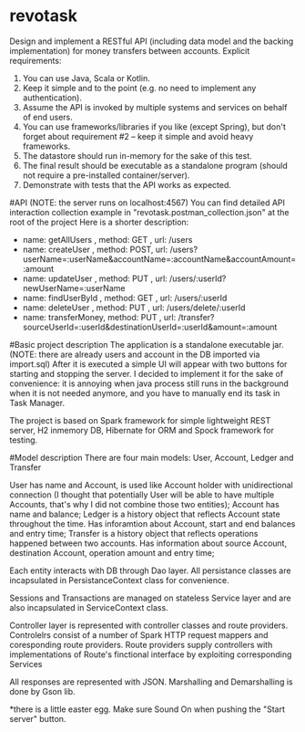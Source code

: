 # revotask
  Design and implement a RESTful API (including data model and the backing implementation)
for money transfers between accounts.
Explicit requirements:
  1. You can use Java, Scala or Kotlin.
  2. Keep it simple and to the point (e.g. no need to implement any authentication).
  3. Assume the API is invoked by multiple systems and services on behalf of end users.
  4. You can use frameworks/libraries if you like (except Spring), but don't forget about
      requirement #2 – keep it simple and avoid heavy frameworks.
  5. The datastore should run in-memory for the sake of this test.
  6. The final result should be executable as a standalone program (should not require
      a pre-installed container/server).
  7. Demonstrate with tests that the API works as expected.

#API (NOTE: the server runs on localhost:4567)
  You can find detailed API interaction collection example in "revotask.postman_collection.json" at the root of the project
  Here is a shorter description:
  * name: getAllUsers  , method: GET , url: /users
  * name: createUser   , method: POST, url: /users?userName=:userName&accountName=:accountName&accountAmount=:amount
  * name: updateUser   , method: PUT , url: /users/:userId?newUserName=:userName
  * name: findUserById , method: GET , url: /users/:userId
  * name: deleteUser   , method: PUT , url: /users/delete/:userId
  * name: transferMoney, method: PUT , url: /transfer?sourceUserId=:userId&destinationUserId=:userId&amount=:amount
     
#Basic project description
  The application is a standalone executable jar. (NOTE: there are already users and account in the DB imported via import.sql)
  After it is executed a simple UI will appear with two buttons for starting and stopping the server. I decided to implement it
  for the sake of convenience: it is annoying when java process still runs in the background when it is not needed anymore, and
  you have to manually end its task in Task Manager.
  
  The project is based on Spark framework for simple lightweight REST server, H2 inmemory DB, Hibernate for ORM and
      Spock framework for testing.
  
#Model description
  There are four main models: User, Account, Ledger and Transfer
    
  User has name and Account, is used like Account holder with unidirectional connection (I thought that potentially User will
    be able to have multiple Accounts, that's why I did not combine those two entities);
  Account has name and balance;
  Ledger is a history object that reflects Account state throughout the time. Has inforamtion about Account, start and end
    balances and entry time;
  Transfer is a history object that reflects operations happened between two accounts. Has information about source Account,
    destination Account, operation amount and entry time;
        
  Each entity interacts with DB through Dao layer. All persistance classes are incapsulated in PersistanceContext class for
    convenience.
        
  Sessions and Transactions are managed on stateless Service layer and are also incapsulated in ServiceContext class.
    
  Controller layer is represented with controller classes and route providers.
  Controlelrs consist of a number of Spark HTTP request mappers and coresponding route providers.
  Route providers supply controllers with implementations of Route's finctional interface by exploiting corresponding Services
  
  All responses are represented with JSON. Marshalling and Demarshalling is done by Gson lib.
    



*there is a little easter egg. Make sure Sound On when pushing the "Start server" button.
